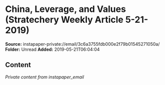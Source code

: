 # China, Leverage, and Values (Stratechery Weekly Article 5-21-2019)

**Source:** instapaper-private://email/3c6a3755fdb000e2f79b01545271050a/
**Folder:** Unread
**Added:** 2019-05-21T06:04:04




## Content
*Private content from instapaper_email*
